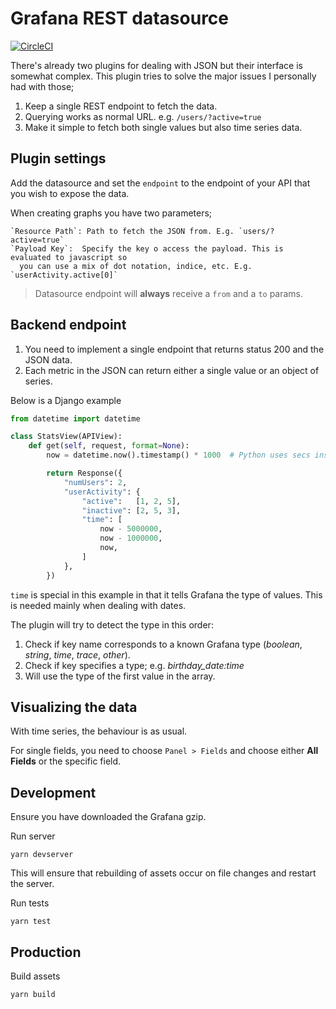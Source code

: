 # Grafana REST datasource

[![CircleCI](https://circleci.com/gh/grafana/simple-datasource/tree/master.svg?style=svg)](https://circleci.com/gh/grafana/simple-datasource/tree/master)

There's already two plugins for dealing with JSON but their interface is somewhat complex. This plugin
tries to solve the major issues I personally had with those;

1. Keep a single REST endpoint to fetch the data.
2. Querying works as normal URL. e.g. `/users/?active=true`
3. Make it simple to fetch both single values but also time series data.


## Plugin settings

Add the datasource and set the `endpoint` to the endpoint of your API that you wish to expose the data.

When creating graphs you have two parameters;

    `Resource Path`: Path to fetch the JSON from. E.g. `users/?active=true`
    `Payload Key`:  Specify the key o access the payload. This is evaluated to javascript so
      you can use a mix of dot notation, indice, etc. E.g. `userActivity.active[0]`


> Datasource endpoint will **always** receive a `from` and a `to` params.


## Backend endpoint

1. You need to implement a single endpoint that returns status 200 and the JSON data.
2. Each metric in the JSON can return either a single value or an object of series.

Below is a Django example

```python
from datetime import datetime

class StatsView(APIView):
    def get(self, request, format=None):
        now = datetime.now().timestamp() * 1000  # Python uses secs instead of ms

        return Response({
            "numUsers": 2,
            "userActivity": {
                "active":   [1, 2, 5],
                "inactive": [2, 5, 3],
                "time": [
                    now - 5000000,
                    now - 1000000,
                    now,
                ]
            },
        })
```

`time` is special in this example in that it tells Grafana the type of values. This is needed mainly when dealing with dates.

The plugin will try to detect the type in this order:

  1. Check if key name corresponds to a known Grafana type (*boolean*, *string*, *time*, *trace*, *other*).
  2. Check if key specifies a type; e.g. *birthday_date:time*
  3. Will use the type of the first value in the array.


## Visualizing the data

With time series, the behaviour is as usual.

For single fields, you need to choose `Panel > Fields` and choose either **All Fields** or the specific field.


## Development

Ensure you have downloaded the Grafana gzip.

Run server

    yarn devserver

This will ensure that rebuilding of assets occur on file changes and restart the server.

Run tests

    yarn test

## Production

Build assets

    yarn build
